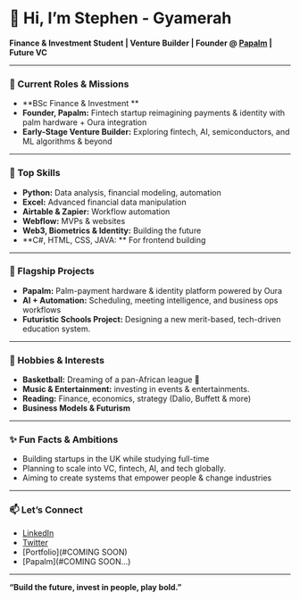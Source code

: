 
# 👋 Hi, I’m Stephen - Gyamerah

**Finance & Investment Student | Venture Builder | Founder @ [Papalm](#Stealth) | Future VC**

---

### 🚀 Current Roles & Missions
- **BSc Finance & Investment **
- **Founder, Papalm:** Fintech startup reimagining payments & identity with palm hardware + Oura integration
- **Early-Stage Venture Builder:** Exploring fintech, AI, semiconductors, and ML algorithms & beyond

---

### 🧠 Top Skills
- **Python:** Data analysis, financial modeling, automation
- **Excel:** Advanced financial data manipulation
- **Airtable & Zapier:** Workflow automation
- **Webflow:** MVPs & websites
- **Web3, Biometrics & Identity:** Building the future
- **C#, HTML, CSS, JAVA: ** For frontend building

---

### 🌟 Flagship Projects
- **Papalm:** Palm-payment hardware & identity platform powered by Oura
- **AI + Automation:** Scheduling, meeting intelligence, and business ops workflows
- **Futuristic Schools Project:** Designing a new merit-based, tech-driven education system.

---

### 🎯 Hobbies & Interests
- **Basketball:** Dreaming of a pan-African league 🏀
- **Music & Entertainment:** investing in events & entertainments.
- **Reading:** Finance, economics, strategy (Dalio, Buffett & more)
- **Business Models & Futurism**

---

### ✨ Fun Facts & Ambitions
- Building startups in the UK while studying full-time
- Planning to scale into VC, fintech, AI, and tech globally.
- Aiming to create systems that empower people & change industries

---

### 📫 Let’s Connect
<!-- Add your socials as needed -->
- [LinkedIn](#https://www.linkedin.com/in/stephen-gyamerah-9b231b36b?utm_source=share&utm_campaign=share_via&utm_content=profile&utm_medium=ios_app)
- [Twitter](#https://x.com/iam_stepheng?s=21&t=XM8KSsT1r1zn2rakPYmPJQ)
- [Portfolio](#COMING SOON)
- [Papalm](#COMING SOON...)

---

**“Build the future, invest in people, play bold.”**
